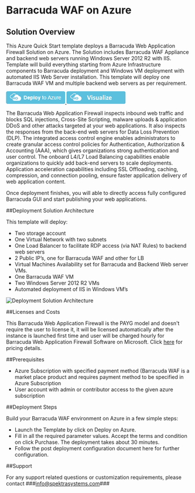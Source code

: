 # Barracuda WAF on Azure 
## Solution Overview 
This Azure Quick Start template deploys a Barracuda Web Application Firewall Solution on Azure.  The Solution includes Barracuda WAF Appliance and backend web servers running Windows Server 2012 R2 with IIS. Template will build everything starting from Azure Infrastructure components to Barracuda deployment and Windows VM deployment with automated IIS Web Server installation. This template will deploy one Barracuda WAF VM and multiple backend web servers as per requirement. 

<a href="https://portal.azure.com/#create/Microsoft.Template/uri/https%3A%2F%2Fraw.githubusercontent.com%2FSpektraSystems%2Fbarracuda-waf-solution%2Fmaster%2Fazuredeploy.json" target="_blank">
<img src="https://raw.githubusercontent.com/Azure/azure-quickstart-templates/master/1-CONTRIBUTION-GUIDE/images/deploytoazure.png"/>
</a>
<a href="http://armviz.io/#/?load=https%3A%2F%2Fraw.githubusercontent.com%2FSpektraSystems%2Fbarracuda-waf-solution%2Fmaster%2Fazuredeploy.json" target="_blank">
<img src="https://raw.githubusercontent.com/Azure/azure-quickstart-templates/master/1-CONTRIBUTION-GUIDE/images/visualizebutton.png"/>
</a> 

The Barracuda Web Application Firewall inspects inbound web traffic and blocks SQL injections, Cross-Site Scripting, malware uploads & application DDoS and other attacks targeted at your web applications. It also inspects the responses from the back-end web servers for Data Loss Prevention (DLP). The integrated access control engine enables administrators to create granular access control policies for Authentication, Authorization & Accounting (AAA), which gives organizations strong authentication and user control. The onboard L4/L7 Load Balancing capabilities enable organizations to quickly add back-end servers to scale deployments. Application acceleration capabilities including SSL Offloading, caching, compression, and connection pooling, ensure faster application delivery of web application content. 

Once deployment finishes, you will able to directly access fully configured Barracuda GUI and start publishing your web applications.

##Deployment Solution Architecture 

This template will deploy: 

- Two storage account 
-	One Virtual Network with two subnets
-	One Load Balancer to facilitate RDP access (via NAT Rules) to backend web servers
-	2 Public IP’s, one for Barracuda WAF and other for LB 
-	Virtual Machines Availability set for Barracuda and Backend Web server VMs.
-	One Barracuda WAF VM
-	Two Windows Server 2012 R2 VMs
-	Automated deployment of IIS in Windows VM’s

![Deployment Solution Architecture](https://github.com/SpektraSystems/barracuda-waf-solution/blob/master/images/barracuda-architecture.png?raw=true)

##Licenses and Costs 

This Barracuda Web Application Firewall is the PAYG model and doesn't require the user to license it, it will be licensed automatically after the instance is launched first time and user will be charged hourly for Barracuda Web Application Firewall Software on Microsoft. Click [here](https://azure.microsoft.com/en-us/marketplace/partners/barracudanetworks/waf/#hourly) for pricing details.

##Prerequisites 

- Azure Subscription with specified payment method (Barracuda WAF is a market place product and requires payment method to be specified in Azure Subscription
-	User account with admin or contributor access to the given azure subscription

##Deployment Steps  

Build your Barracuda WAF environment on Azure in a few simple steps:  
- Launch the Template by click on Deploy on Azure.  
- Fill in all the required parameter values. Accept the terms and condition on click Purchase. The deployment takes about 30 minutes. 
- Follow the post deployment configuration document here for further configuration. 

##Support 

For any support related questions or customization requirements, please contact ###info@spektrasystems.com###



